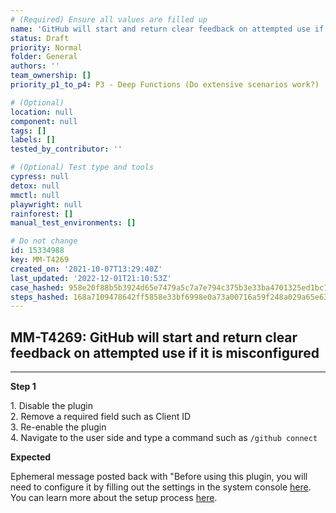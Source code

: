 ```yaml
---
# (Required) Ensure all values are filled up
name: 'GitHub will start and return clear feedback on attempted use if it is misconfigured'
status: Draft
priority: Normal
folder: General
authors: ''
team_ownership: []
priority_p1_to_p4: P3 - Deep Functions (Do extensive scenarios work?)

# (Optional)
location: null
component: null
tags: []
labels: []
tested_by_contributor: ''

# (Optional) Test type and tools
cypress: null
detox: null
mmctl: null
playwright: null
rainforest: []
manual_test_environments: []

# Do not change
id: 15334988
key: MM-T4269
created_on: '2021-10-07T13:29:40Z'
last_updated: '2022-12-01T21:10:53Z'
case_hashed: 958e20f88b5b3924d65e7479a5c7a7e794c375b3e33ba4701325ed1bc1b87286fad2b806548d0eb1ec023214889d60a9
steps_hashed: 168a7109478642ff5858e33bf6998e0a73a00716a59f248a029a65e638fd659d32d9cd0e674fa9adc88493666d2c519c
---
```


<!-- (Auto-generated) Based on frontmatter's "key" and "name" -->

## MM-T4269: GitHub will start and return clear feedback on attempted use if it is misconfigured

---

**Step 1**

1\. Disable the plugin\
2\. Remove a required field such as Client ID\
3\. Re-enable the plugin\
4\. Navigate to the user side and type a command such as `/github connect`

**Expected**

Ephemeral message posted back with "Before using this plugin, you will need to configure it by filling out the settings in the system console [here](https://dkh-local.ngrok.io/admin_console/plugins/plugin_github). You can learn more about the setup process [here](https://github.com/mattermost/mattermost-plugin-github#step-3-configure-the-plugin-in-mattermost).
